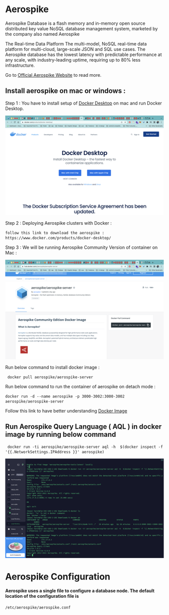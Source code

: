 # Aerospike

Aerospike Database is a flash memory and in-memory open source distributed key value NoSQL database management system, marketed by the company also named Aerospike

The Real-time Data Platform
The multi-model, NoSQL real-time data platform for multi-cloud, large-scale JSON and SQL use cases. The Aerospike database has the lowest latency with predictable performance at any scale, with industry-leading uptime, requiring up to 80% less infrastructure.


Go to [Official Aerospike Website](https://aerospike.com/) to read more. 


## Install aerospike on mac or windows : 

Step 1 : You have to install setup of [Docker Desktop](https://www.docker.com/products/docker-desktop/) on mac and run Docker Desktop. 

<img src="https://github.com/harsh6768/flash-aerospike/blob/master/Images/Screenshot%202022-08-16%20at%2010.49.06%20PM.png"/>


Step 2 : Deploying Aerospike clusters with Docker :

    follow this link to download the aerospike : https://www.docker.com/products/docker-desktop/ 
 
Step 3 : We will be running Aerospike Community Version of container on Mac : 

<img src="https://github.com/harsh6768/flash-aerospike/blob/master/Images/Screenshot%202022-08-16%20at%2010.51.05%20PM.png"/>

        
Run below command  to install docker image : 
    
    
     docker pull aerospike/aerospike-server
     
     
Run below command to run the container of aerospike on detach mode : 

    
    docker run -d --name aerospike -p 3000-3002:3000-3002 aerospike/aerospike-server
    
    
    
Follow this link to have better understanding [Docker Image](https://hub.docker.com/r/aerospike/aerospike-server)




## Run Aerospike Query Language ( AQL ) in docker image by running below command

        
     docker run -ti aerospike/aerospike-server aql -h  $(docker inspect -f '{{.NetworkSettings.IPAddress }}' aerospike)


<img src="https://github.com/harsh6768/flash-aerospike/blob/master/Images/Screenshot%202022-08-16%20at%2011.16.27%20PM.png"/>

                                               
                                               
 # Aerospike Configuration 
 
 #### Aerospike uses a single file to configure a database node. The default location of the configuration file is 
 
    /etc/aerospike/aerospike.conf
